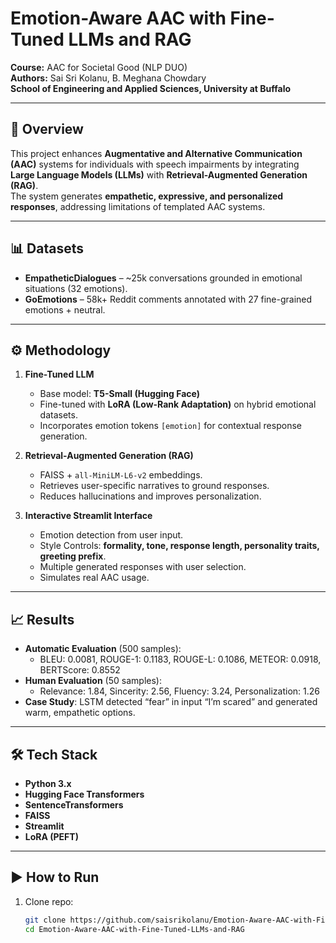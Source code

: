 # Emotion-Aware AAC with Fine-Tuned LLMs and RAG

**Course:** AAC for Societal Good (NLP DUO)  
**Authors:** Sai Sri Kolanu, B. Meghana Chowdary  
**School of Engineering and Applied Sciences, University at Buffalo**  

---

## 📖 Overview
This project enhances **Augmentative and Alternative Communication (AAC)** systems for individuals with speech impairments by integrating **Large Language Models (LLMs)** with **Retrieval-Augmented Generation (RAG)**.  
The system generates **empathetic, expressive, and personalized responses**, addressing limitations of templated AAC systems.

---

## 📊 Datasets
- **EmpatheticDialogues** – ~25k conversations grounded in emotional situations (32 emotions).  
- **GoEmotions** – 58k+ Reddit comments annotated with 27 fine-grained emotions + neutral.  

---

## ⚙️ Methodology
1. **Fine-Tuned LLM**
   - Base model: **T5-Small (Hugging Face)**
   - Fine-tuned with **LoRA (Low-Rank Adaptation)** on hybrid emotional datasets.
   - Incorporates emotion tokens `[emotion]` for contextual response generation.

2. **Retrieval-Augmented Generation (RAG)**
   - FAISS + `all-MiniLM-L6-v2` embeddings.
   - Retrieves user-specific narratives to ground responses.
   - Reduces hallucinations and improves personalization.

3. **Interactive Streamlit Interface**
   - Emotion detection from user input.  
   - Style Controls: **formality, tone, response length, personality traits, greeting prefix**.  
   - Multiple generated responses with user selection.  
   - Simulates real AAC usage.

---

## 📈 Results
- **Automatic Evaluation** (500 samples):  
  - BLEU: 0.0081, ROUGE-1: 0.1183, ROUGE-L: 0.1086, METEOR: 0.0918, BERTScore: 0.8552  
- **Human Evaluation** (50 samples):  
  - Relevance: 1.84, Sincerity: 2.56, Fluency: 3.24, Personalization: 1.26  
- **Case Study**: LSTM detected “fear” in input “I’m scared” and generated warm, empathetic options.  

---

## 🛠️ Tech Stack
- **Python 3.x**
- **Hugging Face Transformers**
- **SentenceTransformers**
- **FAISS**
- **Streamlit**
- **LoRA (PEFT)**

---

## ▶️ How to Run
1. Clone repo:
   ```bash
   git clone https://github.com/saisrikolanu/Emotion-Aware-AAC-with-Fine-Tuned-LLMs-and-RAG.git
   cd Emotion-Aware-AAC-with-Fine-Tuned-LLMs-and-RAG
